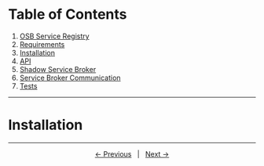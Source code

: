# Table of Contents
1. [OSB Service Registry](../README.md)
2. [Requirements](./requirements.md)
3. [Installation](#installation)
4. [API](./api.md)
5. [Shadow Service Broker](./shadowservicebroker.md)
6. [Service Broker Communication](./servicebrokercommunication.md)
7. [Tests](./tests.md)  
---

# Installation


---
<p align="center">
    <span ><a href="./requirements.md"><- Previous</a></span>
	    <span>&nbsp; | &nbsp;</span> 
    <span><a href="./api.md">Next -></a></span>
</p>